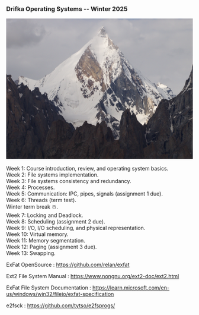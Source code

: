 ### Drifka Operating Systems -- Winter 2025
![Alt text](Assets/Drifka.jpg)



Week 1: Course introduction, review, and operating system basics.  
Week 2: File systems implementation.  
Week 3: File systems consistency and redundancy.  
Week 4: Processes.  
Week 5: Communication: IPC, pipes, signals (assignment 1 due).  
Week 6: Threads (term test).  
Winter term break ☃️.  
Week 7: Locking and Deadlock.  
Week 8: Scheduling (assignment 2 due).  
Week 9: I/O, I/O scheduling, and physical representation.  
Week 10: Virtual memory.  
Week 11: Memory segmentation.  
Week 12: Paging (assignment 3 due).  
Week 13: Swapping.


ExFat OpenSource :  https://github.com/relan/exfat


Ext2 File System Manual : https://www.nongnu.org/ext2-doc/ext2.html

ExFat File System Documentation : https://learn.microsoft.com/en-us/windows/win32/fileio/exfat-specification


e2fsck : https://github.com/tytso/e2fsprogs/
